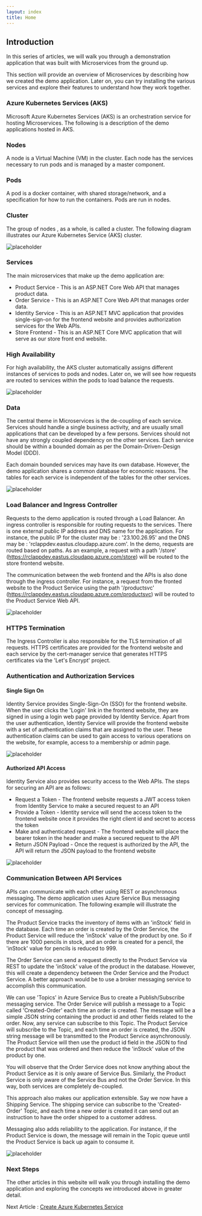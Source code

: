 ```yaml
---
layout: index
title: Home
---
```


## Introduction 

In this series of articles, we will walk you through a demonstration application that was built with Microservices from the ground up. 

This section will provide an overview of Microservices by describing how we created the demo application. Later on, you can try installing the various services and explore their features to understand how they work together.

### Azure Kubernetes Services (AKS)

Microsoft Azure Kubernetes Services (AKS) is an orchestration service for hosting Microservices. The following is a description of the demo applications hosted in AKS.

### Nodes

A node is a Virtual Machine (VM) in the cluster. Each node has the services necessary to run pods and is managed by a master component.

### Pods

A pod is a docker container, with shared storage/network, and a specification for how to run the containers. Pods are run in nodes.

### Cluster

The group of nodes , as a whole, is called a cluster. The following diagram illustrates our Azure Kubernetes Service (AKS) cluster.

![placeholder](https://raw.githubusercontent.com/rcl-microservices-aks/documentation/master/images/intro/cluster.PNG "Image")

### Services

The main microservices that make up the demo application are:

* Product Service - This is an ASP.NET Core Web API that manages product data.
* Order Service - This is an ASP.NET Core Web API that manages order data.
* Identity Service - This is an ASP.NET MVC application that provides single-sign-on for the frontend website and provides authorization services for the Web APIs.
* Store Frontend - This is an ASP.NET Core MVC application that will serve as our store front end website.

### High Availability

For high availability, the AKS cluster automatically assigns different instances of services to pods and nodes. Later on, we will see how requests are routed to services within the pods to load balance the requests.

![placeholder](https://raw.githubusercontent.com/rcl-microservices-aks/documentation/master/images/intro/cluster-2.PNG "Image")

### Data 

The central theme in Microservices is the de-coupling of each service. Services should handle a single business activity, and are usually small applications that can be developed by a few persons. Services should not have any strongly coupled dependency on the other services. Each service should be within a bounded domain as per the Domain-Driven-Design Model (DDD).

Each domain bounded services may have its own database. However, the demo application shares a common database for economic reasons. The tables for each service is independent of the tables for the other services. 

![placeholder](https://raw.githubusercontent.com/rcl-microservices-aks/documentation/master/images/intro/cluster-3.PNG "Image")

### Load Balancer and Ingress Controller

Requests to the demo application is routed through a Load Balancer. An ingress controller is responsible for routing requests to the services. There is one external public IP address and DNS name for the application. For instance, the public IP for the cluster may be : '23.100.26.95' and the DNS may be : 'rclappdev.eastus.cloudapp.azure.com'. In the demo, requests are routed based on paths. As an example, a request with a path '/store' (https://rclappdev.eastus.cloudapp.azure.com/store) will be routed to the store frontend website. 

The communication between the web frontend and the APIs is also done through the ingress controller. For instance, a request from the fronted website to the Product Service using the path '/productsvc' (https://rclappdev.eastus.cloudapp.azure.com/productsvc) will be routed to the Product Service Web API.

![placeholder](https://raw.githubusercontent.com/rcl-microservices-aks/documentation/master/images/intro/cluster-4.PNG "Image")

### HTTPS Termination

The Ingress Controller is also responsible for the TLS termination of all requests. HTTPS certificates are provided for the frontend website and each service by the cert-manager service that generates HTTPS certificates via the 'Let's Encrypt' project.

### Authentication and Authorization Services

#### Single Sign On

Identity Service provides Single-Sign-On (SSO) for the frontend website. When the user clicks the 'Login' link in the frontend website, they are signed in using a login web page provided by Identity Service. Apart from the user authentication, Identity Service will provide the frontend website with a set of authentication claims that are assigned to the user. These authentication claims can be used to gain access to various operations on the website, for example, access to a membership or admin page.

![placeholder](https://raw.githubusercontent.com/rcl-microservices-aks/documentation/master/images/intro/sso.PNG "Image")

#### Authorized API Access

Identity Service also provides security access to the Web APIs. The steps for securing an API are as follows:

* Request a Token - The frontend website requests a JWT access token from Identity Service to make a secured request to an API
* Provide a Token - Identity service will send the access token to the frontend website once it provides the right client id and secret to access the token
* Make and authenticated request - The frontend website will place the bearer token in the header and make a secured request to the API
* Return JSON Payload - Once the request is authorized by the API, the API will return the JSON payload to the frontend website


![placeholder](https://raw.githubusercontent.com/rcl-microservices-aks/documentation/master/images/intro/api-auth.PNG "Image")

### Communication Between API Services

APIs can communicate with each other using REST or asynchronous messaging. The demo application uses Azure Service Bus messaging services for communication. The following example will illustrate the concept of messaging. 

The Product Service tracks the inventory of items with an 'inStock' field in the database. Each time an order is created by the Order Service, the Product Service will reduce the 'inStock' value of the product by one. So if there are 1000 pencils in stock, and an order is created for a pencil, the 'inStock' value for pencils is reduced to 999.

The Order Service can send a request directly to the Product Service via REST to update the 'inStock' value of the product in the database. However, this will create a dependency between the Order Service and the Product Service. A better approach would be to use a broker messaging service to accomplish this communication.

We can use 'Topics' in Azure Service Bus to create a Publish/Subscribe messaging service. The Order Service will publish a message to a Topic called 'Created-Order' each time an order is created. The message will be a simple JSON string containing the product id and other fields related to the order. Now, any service can subscribe to this Topic. The Product Service will subscribe to the Topic, and each time an order is created, the JSON string message will be transmitted to the Product Service asynchronously. The Product Service will then use the product id field in the JSON to find the product that was ordered and then reduce the 'inStock' value of the product by one.

You will observe that the Order Service does not know anything about the Product Service as it is only aware of Service Bus. Similarly, the Product Service is only aware of the Service Bus and not the Order Service. In this way, both services are completely de-coupled.

This approach also makes our application extensible. Say we now have a Shipping Service. The shipping service can subscribe to the 'Created-Order' Topic, and each time a new order is created it can send out an instruction to have the order shipped to a customer address.

Messaging also adds reliability to the application. For instance, if the Product Service is down, the message will remain in the Topic queue until the Product Service is back up again to consume it.

![placeholder](https://raw.githubusercontent.com/rcl-microservices-aks/documentation/master/images/intro/messaging.PNG "Image")

### Next Steps

The other articles in this website will walk you through installing the demo application and exploring the concepts we introduced above in greater detail.

Next Article : [Create Azure Kubernetes Service](/category/01_install_aks) 

